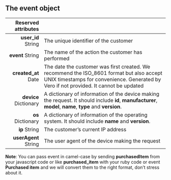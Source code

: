 ## The event object

| Reserved attributes |      |
| ---------: | :--- |
| **user_id** <span>String</span> | The unique identifier of the customer |
| **event** <span>String</span> | The name of the action the customer has performed |
| **created_at** <span>Date</span> | The date the customer was first created. We recommend the ISO_8601 format but also accept UNIX timestamps for convenience. Generated by Vero if not provided. It cannot be updated |
| **device** <span>Dictionary</span> | A dictionary of information of the device making the request. It should include **id**, **manufacturer**, **model**, **name**, **type** and **version**. |
| **os** <span>Dictionary</span> | A dictionary of information of the operating system. It should include **name** and **version**. |
| **ip** <span>String</span> | The customer’s current IP address |
| **userAgent** <span>String</span> | The user agent of the device making the request |

**Note**: You can pass event in camel-case by sending **purchasedItem** from your javascript code or like **purchased_item** with your ruby code or event **Purchased item** and we will convert them to the right format, don’t stress about it.